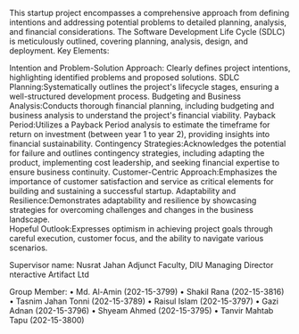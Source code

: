 This startup project encompasses a comprehensive approach from defining intentions and addressing potential problems to detailed planning, analysis, and financial considerations. The Software Development Life Cycle (SDLC) is meticulously outlined, covering planning, analysis, design, and deployment.
Key Elements:

Intention and Problem-Solution Approach:
Clearly defines project intentions, highlighting identified problems and proposed solutions.
SDLC Planning:Systematically outlines the project's lifecycle stages, ensuring a well-structured development process.
Budgeting and Business Analysis:Conducts thorough financial planning, including budgeting and business analysis to understand the project's financial viability.
Payback Period:Utilizes a Payback Period analysis to estimate the timeframe for return on investment (between year 1 to year 2), providing insights into financial sustainability.
Contingency Strategies:Acknowledges the potential for failure and outlines contingency strategies, including adapting the product, implementing cost leadership, and seeking financial expertise to ensure business continuity.
Customer-Centric Approach:Emphasizes the importance of customer satisfaction and service as critical elements for building and sustaining a successful startup.
Adaptability and Resilience:Demonstrates adaptability and resilience by showcasing strategies for overcoming challenges and changes in the business landscape.\
Hopeful Outlook:Expresses optimism in achieving project goals through careful execution, customer focus, and the ability to navigate various scenarios.

Supervisor name:
Nusrat Jahan
Adjunct Faculty, DIU
Managing Director
nteractive Artifact Ltd

Group Member:
•	Md. Al-Amin (202-15-3799)
•	Shakil Rana (202-15-3816)
•	Tasnim Jahan Tonni (202-15-3789)
•	Raisul Islam (202-15-3797)
•	Gazi Adnan (202-15-3796)
•	Shyeam Ahmed (202-15-3795)
•	Tanvir Mahtab Tapu (202-15-3800)
